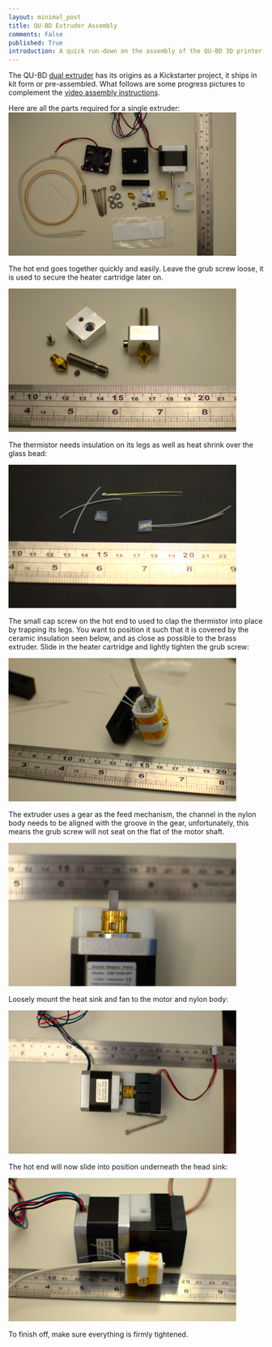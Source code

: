 ```yaml
---
layout: minimal_post
title: QU-BD Extruder Assembly 
comments: False
published: True 
introduction: A quick run-down on the assembly of the QU-BD 3D printer dual extruder.
---
```


The QU-BD [dual extruder](http://store.qu-bd.com/product.php?id_product=19) has its origins as a Kickstarter project, it ships in kit form or pre-assembled.
What follows are some progress pictures to complement the [video assembly instructions](http://www.qu-bd.com/tutorials/mbe-extruder-assembly-instructions/).

Here are all the parts required for a single extruder: 
![](/static/images/qubd_extruder/parts.png)

The hot end goes together quickly and easily. Leave the grub screw loose, it is used to secure the heater cartridge later on.

![](/static/images/qubd_extruder/hotend.png)

The thermistor needs insulation on its legs as well as heat shrink over the glass bead:

![](/static/images/qubd_extruder/thermistor.png)

The small cap screw on the hot end to used to clap the thermistor into place by trapping its legs. You want to position it such that it is covered by the ceramic insulation seen below, and as close as possible to the brass extruder. Slide in the heater cartridge and lightly tighten the grub screw:

![](/static/images/qubd_extruder/wrapped.png)

The extruder uses a gear as the feed mechanism, the channel in the nylon body needs to be aligned with the groove in the gear, unfortunately, this means the grub screw will not seat on the flat of the motor shaft.

![](/static/images/qubd_extruder/alignment.png)

Loosely mount the heat sink and fan to the motor and nylon body:

![](/static/images/qubd_extruder/coldend.png)

The hot end will now slide into position underneath the head sink:

![](/static/images/qubd_extruder/complete.png)

To finish off, make sure everything is firmly tightened.

